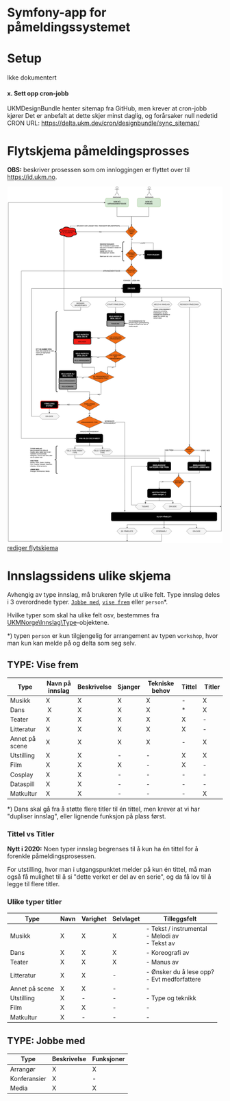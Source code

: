 Symfony-app for påmeldingssystemet
========================

# Setup
Ikke dokumentert

#### x. Sett opp cron-jobb
UKMDesignBundle henter sitemap fra GitHub, men krever at cron-jobb kjører
Det er anbefalt at dette skjer minst daglig, og forårsaker null nedetid
CRON URL: https://delta.ukm.dev/cron/designbundle/sync_sitemap/

# Flytskjema påmeldingsprosses
**OBS:** beskriver prosessen som om innloggingen er flyttet over til https://id.ukm.no.


![Midlertidig flytskjema](Flytskjema.png?raw=true)
[rediger flytskjema](https://app.diagrams.net/)


# Innslagssidens ulike skjema 
Avhengig av type innslag, må brukeren fylle ut ulike felt. Type innslag deles i 3 overordnede typer. [`Jobbe med`](TYPE-jobbe-med), [`vise frem`](TYPE-vise-frem) eller `person`*.

Hvilke typer som skal ha ulike felt osv, bestemmes fra [UKMNorge\Innslag\Type](https://github.com/UKMNorge/UKMapi/tree/master/Innslag/Typer)-objektene.

*) typen `person` er kun tilgjengelig for arrangement av typen `workshop`, hvor man kun kan melde på og delta som seg selv.

## TYPE: Vise frem
| Type | Navn på innslag | Beskrivelse | Sjanger | Tekniske behov | Tittel | Titler |
| --- | --- | --- | --- | --- | --- | --- |
| Musikk | X | X | X | X | - | X |
| Dans | X | X | X | X | * | X |
| Teater | X | X | X | X | X | - |
| Litteratur | X | X | X | X | X | - |
| Annet på scene | X | X | X | X | - | X |
| Utstilling | X | X | - | - | X | X |
| Film | X | X | X | - | X | - |
| Cosplay | X | X | - | - | - | - |
| Dataspill | X | X | - | - | - | - |
| Matkultur | X | X | - | - | - | X |

*) Dans skal gå fra å støtte flere titler til én tittel, men krever at vi har "dupliser innslag", eller lignende funksjon på plass først.

### Tittel vs Titler
**Nytt i 2020:** Noen typer innslag begrenses til å kun ha én tittel for å forenkle påmeldingsprosessen. 

For utstilling, hvor man i utgangspunktet melder på kun én tittel, må man også få mulighet til å si "dette verket er del av en serie", og da få lov til å legge til flere titler.

### Ulike typer titler
| Type | Navn | Varighet | Selvlaget | Tilleggsfelt |
| --- | --- | --- | --- | --- |
| Musikk | X | X | X | - Tekst / instrumental<br />- Melodi av<br />- Tekst av |
| Dans | X | X | X | - Koreografi av |
| Teater | X | X | X | - Manus av |
| Litteratur | X | X | - | - Ønsker du å lese opp?<br />- Evt medforfattere |
| Annet på scene | X | X | - | - |
| Utstilling | X | - | - | - Type og teknikk |
| Film | X | X | - | - |
| Matkultur | X | - | - | - |

## TYPE: Jobbe med
| Type | Beskrivelse | Funksjoner |
| --- | --- | --- |
| Arrangør | X | X |
| Konferansier | X | - |
| Media | X | X |
